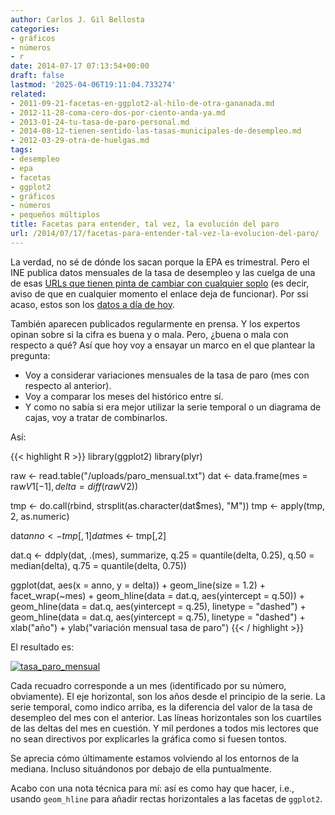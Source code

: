 ```yaml
---
author: Carlos J. Gil Bellosta
categories:
- gráficos
- números
- r
date: 2014-07-17 07:13:54+00:00
draft: false
lastmod: '2025-04-06T19:11:04.733274'
related:
- 2011-09-21-facetas-en-ggplot2-al-hilo-de-otra-gananada.md
- 2012-11-28-coma-cero-dos-por-ciento-anda-ya.md
- 2013-01-24-tu-tasa-de-paro-personal.md
- 2014-08-12-tienen-sentido-las-tasas-municipales-de-desempleo.md
- 2012-03-29-otra-de-huelgas.md
tags:
- desempleo
- epa
- facetas
- ggplot2
- gráficos
- números
- pequeños múltiplos
title: Facetas para entender, tal vez, la evolución del paro
url: /2014/07/17/facetas-para-entender-tal-vez-la-evolucion-del-paro/
---
```


La verdad, no sé de dónde los sacan porque la EPA es trimestral. Pero el INE publica datos mensuales de la tasa de desempleo y las cuelga de una de esas [URLs que tienen pinta de cambiar con cualquier soplo](http://www.ine.es/jaxi/tabla.do?path=/t38/bme2/t42/p04/l1/&file=1800001.px&type=pcaxis&L=1) (es decir, aviso de que en cualquier momento el enlace deja de funcionar). Por ssi acaso, estos son los [datos a día de hoy](/uploads/paro_mensual.txt).

También aparecen publicados regularmente en prensa. Y los expertos opinan sobre si la cifra es buena y o mala. Pero, ¿buena o mala con respecto a qué? Así que hoy voy a ensayar un marco en el que plantear la pregunta:

* Voy a considerar variaciones mensuales de la tasa de paro (mes con respecto al anterior).
* Voy a comparar los meses del histórico entre sí.
* Y como no sabía si era mejor utilizar la serie temporal o un diagrama de cajas, voy a tratar de combinarlos.

Así:

{{< highlight R >}}
library(ggplot2)
library(plyr)

raw <- read.table("/uploads/paro_mensual.txt")
dat <- data.frame(mes = raw$V1[-1], delta = diff(raw$V2))

tmp <- do.call(rbind, strsplit(as.character(dat$mes), "M"))
tmp <- apply(tmp, 2, as.numeric)

dat$anno <- tmp[,1]
dat$mes  <- tmp[,2]

dat.q <- ddply(dat, .(mes), summarize, q.25 = quantile(delta, 0.25),
                q.50 = median(delta),
                q.75 = quantile(delta, 0.75))

ggplot(dat, aes(x = anno, y = delta)) +
  geom_line(size = 1.2) + facet_wrap(~mes) +
  geom_hline(data = dat.q, aes(yintercept = q.50)) +
  geom_hline(data = dat.q, aes(yintercept = q.25), linetype = "dashed") +
  geom_hline(data = dat.q, aes(yintercept = q.75), linetype = "dashed") +
  xlab("año") + ylab("variación mensual tasa de paro")
{{< / highlight >}}

El resultado es:

[![tasa_paro_mensual](/wp-uploads/2014/07/tasa_paro_mensual.png#center)
](/wp-uploads/2014/07/tasa_paro_mensual.png#center)

Cada recuadro corresponde a un mes (identificado por su número, obviamente). El eje horizontal, son los años desde el principio de la serie. La serie temporal, como indico arriba, es la diferencia del valor de la tasa de desempleo del mes con el anterior. Las líneas horizontales son los cuartiles de las deltas del mes en cuestión. Y mil perdones a todos mis lectores que no sean directivos por explicarles la gráfica como si fuesen tontos.

Se aprecia cómo últimamente estamos volviendo al los entornos de la mediana. Incluso situándonos por debajo de ella puntualmente.

Acabo con una nota técnica para mí: así es como hay que hacer, i.e., usando `geom_hline` para añadir rectas horizontales a las facetas de `ggplot2`.